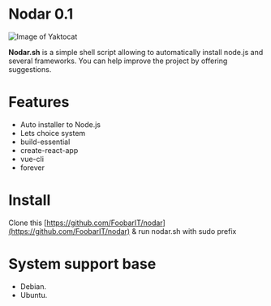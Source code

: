 # Nodar 0.1
![Image of Yaktocat](https://image.noelshack.com/fichiers/2020/07/4/1581570685-telechargement.png)

**Nodar.sh** is a simple shell script allowing to automatically install node.js and several frameworks. You can help improve the project by offering suggestions.

# Features

 - Auto installer to Node.js
 - Lets choice system
 - build-essential
 - create-react-app
 - vue-cli
 - forever

# Install

Clone this [https://github.com/FoobarIT/nodar](https://github.com/FoobarIT/nodar) & run nodar.sh with sudo prefix

# System support base

 - Debian.
 - Ubuntu.

